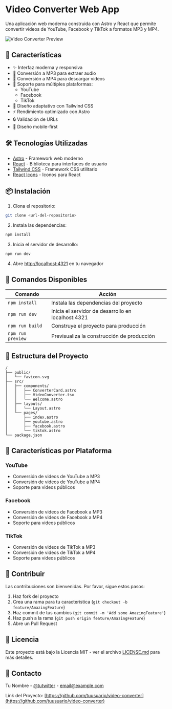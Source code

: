 # Video Converter Web App

Una aplicación web moderna construida con Astro y React que permite convertir videos de YouTube, Facebook y TikTok a formatos MP3 y MP4.

![Video Converter Preview](https://converter-eta-five.vercel.app/)

## 🚀 Características

- ✨ Interfaz moderna y responsiva
- 🎵 Conversión a MP3 para extraer audio
- 🎥 Conversión a MP4 para descargar videos
- 💪 Soporte para múltiples plataformas:
  - YouTube
  - Facebook
  - TikTok
- 🎨 Diseño adaptativo con Tailwind CSS
- ⚡ Rendimiento optimizado con Astro
- 🔒 Validación de URLs
- 📱 Diseño mobile-first

## 🛠️ Tecnologías Utilizadas

- [Astro](https://astro.build) - Framework web moderno
- [React](https://reactjs.org) - Biblioteca para interfaces de usuario
- [Tailwind CSS](https://tailwindcss.com) - Framework CSS utilitario
- [React Icons](https://react-icons.github.io/react-icons) - Iconos para React

## 📦 Instalación

1. Clona el repositorio:
```bash
git clone <url-del-repositorio>
```

2. Instala las dependencias:
```bash
npm install
```

3. Inicia el servidor de desarrollo:
```bash
npm run dev
```

4. Abre [http://localhost:4321](http://localhost:4321) en tu navegador

## 🚀 Comandos Disponibles

| Comando           | Acción                                             |
|------------------|---------------------------------------------------|
| `npm install`    | Instala las dependencias del proyecto              |
| `npm run dev`    | Inicia el servidor de desarrollo en localhost:4321 |
| `npm run build`  | Construye el proyecto para producción              |
| `npm run preview`| Previsualiza la construcción de producción         |

## 📁 Estructura del Proyecto

```
/
├── public/
│   └── favicon.svg
├── src/
│   ├── components/
│   │   ├── ConverterCard.astro
│   │   ├── VideoConverter.tsx
│   │   └── Welcome.astro
│   ├── layouts/
│   │   └── Layout.astro
│   └── pages/
│       ├── index.astro
│       ├── youtube.astro
│       ├── facebook.astro
│       └── tiktok.astro
└── package.json
```

## 🎯 Características por Plataforma

### YouTube
- Conversión de videos de YouTube a MP3
- Conversión de videos de YouTube a MP4
- Soporte para videos públicos

### Facebook
- Conversión de videos de Facebook a MP3
- Conversión de videos de Facebook a MP4
- Soporte para videos públicos

### TikTok
- Conversión de videos de TikTok a MP3
- Conversión de videos de TikTok a MP4
- Soporte para videos públicos

## 🤝 Contribuir

Las contribuciones son bienvenidas. Por favor, sigue estos pasos:

1. Haz fork del proyecto
2. Crea una rama para tu característica (`git checkout -b feature/AmazingFeature`)
3. Haz commit de tus cambios (`git commit -m 'Add some AmazingFeature'`)
4. Haz push a la rama (`git push origin feature/AmazingFeature`)
5. Abre un Pull Request

## 📄 Licencia

Este proyecto está bajo la Licencia MIT - ver el archivo [LICENSE.md](LICENSE.md) para más detalles.

## 📧 Contacto

Tu Nombre - [@tutwitter](https://twitter.com/tutwitter) - email@example.com

Link del Proyecto: [https://github.com/tuusuario/video-converter](https://github.com/tuusuario/video-converter)
